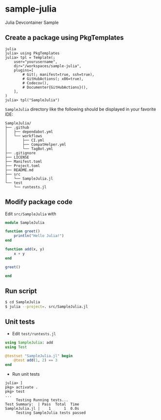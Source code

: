 # sample-julia

Julia Devcontainer Sample

## Create a package using PkgTemplates
```
julia
julia> using PkgTemplates
julia> tpl = Template(;
    user="yourusername",
    dir="/workspaces/sample-julia",
    plugins=[
        # Git(; manifest=true, ssh=true),
        # GitHubActions(; x86=true),
        # Codecov(),
        # Documenter{GitHubActions}(),
    ],
)
julia> tpl("SampleJulia")
```

`SampleJulia` directory like the following should be displayed in your favorite IDE:

```
SampleJulia/
├── .github
│   ├── dependabot.yml
│   └── workflows
│       ├── CI.yml
│       ├── CompatHelper.yml
│       └── TagBot.yml
├── .gitignore
├── LICENSE
├── Manifest.toml
├── Project.toml
├── README.md
├── src
│   └── SampleJulia.jl
└── test
    └── runtests.jl
```

## Modify package code

Edit `src/SampleJulia` with

```julia
module SampleJulia

function greet()
    println("Hello Julia!")
end

function add(x, y)
    x + y
end

greet()

end
```

## Run script

```bash
$ cd SampleJulia
$ julia --project=. src/SampleJulia.jl
```

## Unit tests

- Edit `test/runtests.jl`

```julia
using SampleJulia: add
using Test

@testset "SampleJulia.jl" begin
    @test add(1, 2) == 3
end
```

- Run unit tests

```
julia> ]
pkg> activate .
pkg> test
...
     Testing Running tests...
Test Summary:  | Pass  Total  Time
SampleJulia.jl |    1      1  0.0s
     Testing SampleJulia tests passed
```
